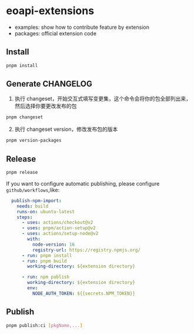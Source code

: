 # eoapi-extensions
- examples: show how to contribute feature by extension 
- packages: official extension code
## Install

```bash
pnpm install
```

## Generate CHANGELOG
1. 执行 changeset，开始交互式填写变更集，这个命令会将你的包全部列出来，然后选择你要更改发布的包

```bash
pnpm changeset
```

2. 执行 changeset version，修改发布包的版本
```bash
pnpm version-packages
```
## Release

```bash
pnpm release
```

If you want to configure automatic publishing, please configure `github/workflows`,like:

```yml
  publish-npm-import:
    needs: build
    runs-on: ubuntu-latest
    steps:
      - uses: actions/checkout@v2
      - uses: pnpm/action-setup@v2
      - uses: actions/setup-node@v2
        with:
          node-version: 16
          registry-url: https://registry.npmjs.org/
      - run: pnpm install
      - run: pnpm build
        working-directory: ${extension directory}

      - run: npm publish
        working-directory: ${extension directory}
        env:
          NODE_AUTH_TOKEN: ${{secrets.NPM_TOKEN}}
```


## Publish

```bash
pnpm publish:ci [pkgName,...]


